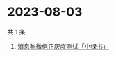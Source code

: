 # 2023-08-03

共 1 条

<!-- BEGIN ZHIHUSEARCH -->
<!-- 最后更新时间 Thu Aug 03 2023 03:09:21 GMT+0800 (China Standard Time) -->
1. [消息称微信正灰度测试「小绿书」](https://www.zhihu.com/search?q=消息称微信正灰度测试「小绿书」)
<!-- END ZHIHUSEARCH -->
